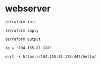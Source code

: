 # webserver

`terraform init`

`terraform apply`

`terraform output`

```
ip = "104.155.81.128"
```

`curl -k https://104.155.81.128:443/hello/`